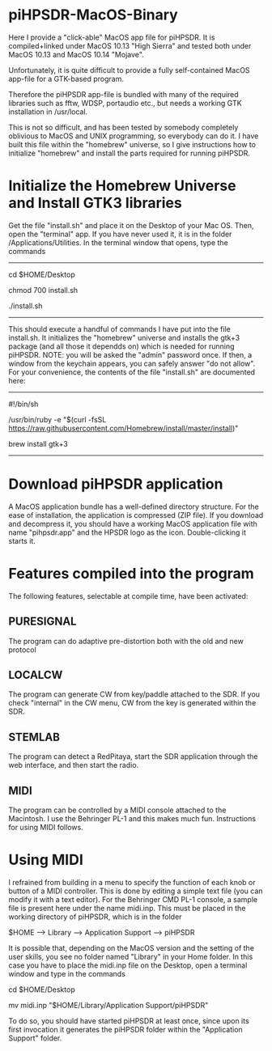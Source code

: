 # piHPSDR-MacOS-Binary

Here I provide a "click-able" MacOS app file for piHPSDR.
It is compiled+linked under MacOS 10.13 "High Sierra" and
tested both under MacOS 10.13 and MacOS 10.14 "Mojave".

Unfortunately, it is quite difficult to provide a
fully self-contained MacOS app-file for a GTK-based program.

Therefore the piHPSDR app-file is bundled with many of the
required libraries such as fftw, WDSP, portaudio etc., but
needs a working GTK installation in /usr/local.

This is not so difficult, and has been tested by somebody
completely oblivious to MacOS and UNIX programming, so
everybody can do it. I have built this file within the
"homebrew" universe, so I give instructions how to
initialize "homebrew" and install the parts required for
running piHPSDR.

Initialize the Homebrew Universe and Install GTK3 libraries
===========================================================

Get the file "install.sh" and place it on the Desktop
of your Mac OS. Then, open the "terminal" app. If you
have never used it, it is in the folder
/Applications/Utilities. In the terminal window that
opens, type the commands

---------------------------------------------------------------------------
cd $HOME/Desktop

chmod 700 install.sh

./install.sh

---------------------------------------------------------------------------

This should execute a handful of commands I have put
into the file install.sh. It initializes the
"homebrew" universe and installs the gtk+3 package (and 
all those it dependds on) which
is needed for running piHPSDR. NOTE: you will be asked
the "admin" password once. If then, a window from the
keychain appears, you can safely answer "do not allow".
For your convenience, the contents of the file "install.sh" are
documented here:

------------------------------------------------------------------------------------------------------
#!/bin/sh
  
/usr/bin/ruby -e "$(curl -fsSL https://raw.githubusercontent.com/Homebrew/install/master/install)"

brew install gtk+3

------------------------------------------------------------------------------------------------------

Download piHPSDR application
============================

A MacOS application bundle has a well-defined directory structure. For the ease of installation,
the application is compressed (ZIP file). If you download and decompress it, you should have
a working MacOS application file with name "pihpsdr.app" and the HPSDR logo as the icon.
Double-clicking it starts it.

Features compiled into the program
==================================

The following features, selectable at compile time, have been activated:

PURESIGNAL
----------
The program can do adaptive pre-distortion both with the old and new protocol

LOCALCW
-------
The program can generate CW from key/paddle attached to the SDR.
If you check "internal" in the CW menu, CW from the key is generated within the SDR.
              
STEMLAB
-------
The program can detect a RedPitaya, start the SDR application through the web
interface, and then start the radio.

MIDI  
----
The program can be controlled by a MIDI console attached to the Macintosh.
I use the Behringer PL-1 and this makes much fun. Instructions for using
MIDI follows.

              
Using MIDI
==========

I refrained from building in a menu to specify the function of each knob or button
of a MIDI controller. This is done by editing a simple text file (you can modify it
with a text editor). For the Behringer CMD PL-1 console, a sample file is present here
under the name midi.inp.
This must be placed in the working directory of piHPSDR, which is in the folder

$HOME  --> Library --> Application Support --> piHPSDR

It is possible that, depending on the MacOS version and the setting of the user skills,
you see no folder named "Library" in your Home folder. In this case you have to place the
midi.inp file on the Desktop, open a terminal window and type in the commands

cd $HOME/Desktop

mv midi.inp "$HOME/Library/Application Support/piHPSDR"

To do so, you should have started piHPSDR at least once, since upon its first invocation
it generates the piHPSDR folder within the "Application Support" folder.


